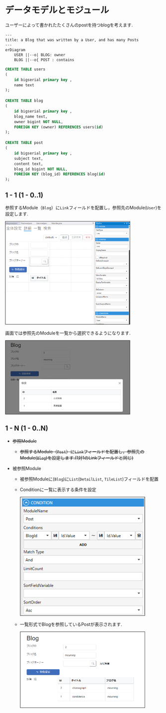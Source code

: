 # データモデルとモジュール

ユーザーによって書かれたたくさんのpostを持つblogを考えます.

```mermaid
---
title: a Blog that was written by a User, and has many Posts
---
erDiagram
    USER ||--o| BLOG: owner
    BLOG ||--o{ POST : contains
```

```sql
CREATE TABLE users
(
    id bigserial primary key ,
    name text
);

CREATE TABLE blog
(
    id bigserial primary key ,
    blog_name text,
    owner bigint NOT NULL,
    FOREIGN KEY (owner) REFERENCES users(id)
);

CREATE TABLE post
(
    id bigserial primary key ,
    subject text,
    content text,
    blog_id bigint NOT NULL,
    FOREIGN KEY (blog_id) REFERENCES blog(id)
);
```

## 1 - 1  (1 - 0..1)
参照するModule（`Blog`）に`Link`フィールドを配置し，参照先のModule(`User`)を設定します.

<img src="images/1-1_data_model.png" width="400" alt="1対1" title="1対1" style="border: 1px solid;">

画面では参照先のModuleを一覧から選択できるようになります.

<img src="images/1-1_UI.png" width="400" alt="1対1" title="1対1" style="border: 1px solid;">

## 1 - N  (1 - 0..N)
- <s>参照Module </s>
  - <s>参照するModule（`Post`）に`Link`フィールドを配置し，参照先のModule(`Blog`)を設定します.(1対1のLinkフィールドと同じ)</s>
 

- 被参照Module
  - 被参照Moduleに(`Blog`)に`List`(`DetailList`, `TileList`)フィールドを配置
  - Conditionに一覧に表示する条件を設定

    <img src="images/1-N_conditions.png" width="400" alt="1対N条件" title="1対N条件" style="border: 1px solid;">
  - 一覧形式でBlogを参照しているPostが表示されます.

    <img src="images/1-N_UI.png" width="400" alt="1対NUI" title="1対NUI" style="border: 1px solid;">


